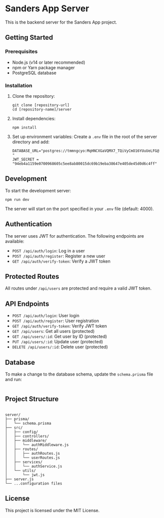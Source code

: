 # Sanders App Server

This is the backend server for the Sanders App project.

## Getting Started

### Prerequisites

- Node.js (v14 or later recommended)
- npm or Yarn package manager
- PostgreSQL database

### Installation

1. Clone the repository:

   ```
   git clone [repository-url]
   cd [repository-name]/server
   ```

2. Install dependencies:

   ```
   npm install
   ```

3. Set up environment variables:
   Create a `.env` file in the root of the server directory and add:

    ```
    DATABASE_URL="postgres://tmmngcyo:MqHNCXGaVQMX7_TQiVyCmO16YUuUeLFG@raja.db.elephantsql.com/tmmngcyo "
    JWT_SECRET = "94eb4a1159e0700968605c5ee8ab80015dc69b19eba38647e405de45d0d6c4ff"
    ```

## Development

To start the development server:

```
npm run dev
```

The server will start on the port specified in your `.env` file (default: 4000).

## Authentication

The server uses JWT for authentication. The following endpoints are available:

- `POST /api/auth/login`: Log in a user
- `POST /api/auth/register`: Register a new user
- `GET /api/auth/verify-token`: Verify a JWT token

## Protected Routes

All routes under `/api/users` are protected and require a valid JWT token.

## API Endpoints

- `POST /api/auth/login`: User login
- `POST /api/auth/register`: User registration
- `GET /api/auth/verify-token`: Verify JWT token
- `GET /api/users`: Get all users (protected)
- `GET /api/users/:id`: Get user by ID (protected)
- `PUT /api/users/:id`: Update user (protected)
- `DELETE /api/users/:id`: Delete user (protected)

## Database

To make a change to the database schema, update the `schema.prisma` file and run:

   ``` npx prisma db push
   ```

## Project Structure

```

server/
├── prisma/
│   └── schema.prisma
├── src/
│   ├── config/
│   ├── controllers/
│   ├── middleware/
│   │   └── authMiddleware.js
│   ├── routes/
│   │   ├── authRoutes.js
│   │   └── userRoutes.js
│   ├── services/
│   │   └── authService.js
│   └── utils/
│       └── jwt.js
├── server.js
└── ...configuration files

```

## License

This project is licensed under the MIT License.
